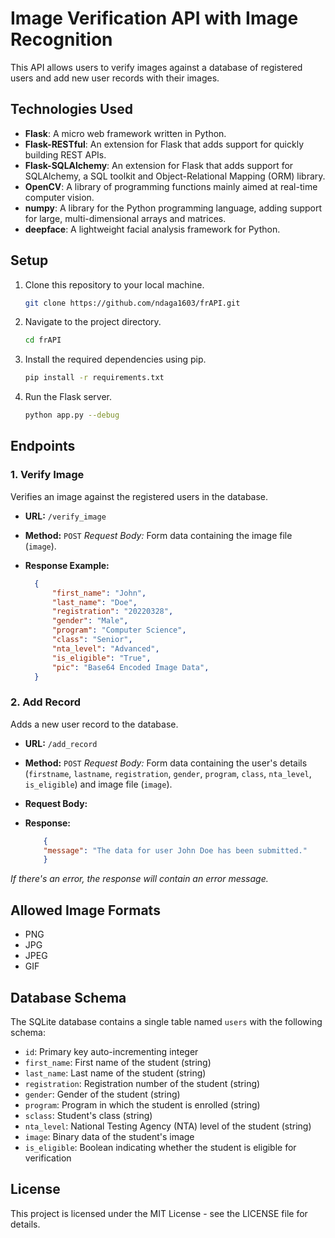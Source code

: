 # Image Verification API with Image Recognition

This API allows users to verify images against a database of registered users and add new user records with their images.

## Technologies Used

- **Flask**: A micro web framework written in Python.
- **Flask-RESTful**: An extension for Flask that adds support for quickly building REST APIs.
- **Flask-SQLAlchemy**: An extension for Flask that adds support for SQLAlchemy, a SQL toolkit and Object-Relational Mapping (ORM) library.
- **OpenCV**: A library of programming functions mainly aimed at real-time computer vision.
- **numpy**: A library for the Python programming language, adding support for large, multi-dimensional arrays and matrices.
- **deepface**: A lightweight facial analysis framework for Python.

## Setup

1. Clone this repository to your local machine.

    ```bash
    git clone https://github.com/ndaga1603/frAPI.git
    ```

2. Navigate to the project directory.

    ```bash
    cd frAPI
    ```

3. Install the required dependencies using pip.

    ```bash
    pip install -r requirements.txt
    ```

4. Run the Flask server.

    ```bash
    python app.py --debug
    ```

## Endpoints

### 1. Verify Image

Verifies an image against the registered users in the database.

- **URL:** `/verify_image`
- **Method:** `POST`
    *Request Body:* Form data containing the image file (`image`).

- **Response Example:**

  ```json
    {
        "first_name": "John",
        "last_name": "Doe",
        "registration": "20220328",
        "gender": "Male",
        "program": "Computer Science",
        "class": "Senior",
        "nta_level": "Advanced",
        "is_eligible": "True",
        "pic": "Base64 Encoded Image Data",
    }

### 2. Add Record

Adds a new user record to the database.

- **URL:** `/add_record`
- **Method:** `POST`
    *Request Body:* Form data containing the user's details (`firstname`, `lastname`, `registration`, `gender`, `program`, `class`, `nta_level`, `is_eligible`) and image file (`image`).
- **Request Body:**

- **Response:**

    ```json
        {
        "message": "The data for user John Doe has been submitted."
        }

*If there's an error, the response will contain an error message.*

## Allowed Image Formats

- PNG
- JPG
- JPEG
- GIF

## Database Schema

The SQLite database contains a single table named `users` with the following schema:

- `id`: Primary key auto-incrementing integer
- `first_name`: First name of the student (string)
- `last_name`: Last name of the student (string)
- `registration`: Registration number of the student (string)
- `gender`: Gender of the student (string)
- `program`: Program in which the student is enrolled (string)
- `sclass`: Student's class (string)
- `nta_level`: National Testing Agency (NTA) level of the student (string)
- `image`: Binary data of the student's image
- `is_eligible`: Boolean indicating whether the student is eligible for verification

## License

This project is licensed under the MIT License - see the LICENSE file for details.
